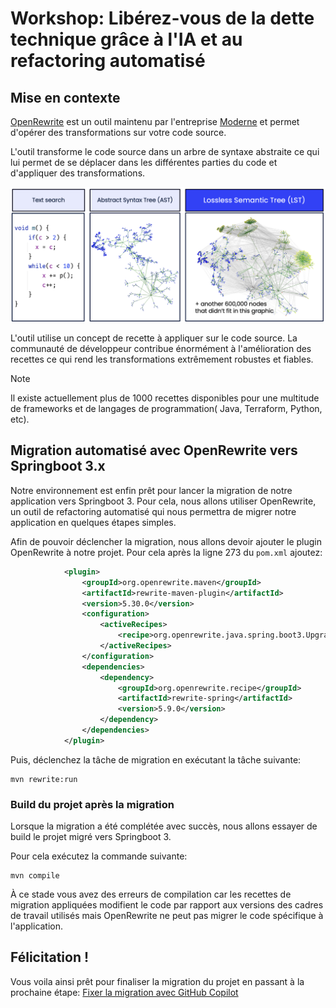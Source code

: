 # Workshop: Libérez-vous de la dette technique grâce à l'IA et au refactoring automatisé

## Mise en contexte
[OpenRewrite](https://github.com/openrewrite) est un outil maintenu par l'entreprise [Moderne](https://www.moderne.io/) et permet d'opérer des transformations sur votre code source. 

L'outil transforme le code source dans un arbre de syntaxe abstraite ce qui lui permet de se déplacer dans les différentes parties du code et d'appliquer des transformations.

![lst](image.png)

L'outil utilise un concept de recette à appliquer sur le code source. La communauté de développeur contribue énormément à l'amélioration des recettes ce qui rend les transformations extrêmement robustes et fiables. 

> [!NOTE]
­Il existe actuellement plus de 1000 recettes disponibles 
pour une multitude de frameworks et de langages de  programmation( Java, Terraform, Python, etc).


## Migration automatisé avec OpenRewrite vers Springboot 3.x

Notre environnement est enfin prêt pour lancer la migration de notre application vers Springboot 3. Pour cela, nous allons utiliser OpenRewrite, un outil de refactoring automatisé qui nous permettra de migrer notre application en quelques étapes simples.

Afin de pouvoir déclencher la migration, nous allons devoir ajouter le plugin OpenRewrite à notre projet. Pour cela après la ligne 273 du `pom.xml` ajoutez:

```xml
            <plugin>
                <groupId>org.openrewrite.maven</groupId>
                <artifactId>rewrite-maven-plugin</artifactId>
                <version>5.30.0</version>
                <configuration>
                    <activeRecipes>
                        <recipe>org.openrewrite.java.spring.boot3.UpgradeSpringBoot_3_2</recipe>
                    </activeRecipes>
                </configuration>
                <dependencies>
                    <dependency>
                        <groupId>org.openrewrite.recipe</groupId>
                        <artifactId>rewrite-spring</artifactId>
                        <version>5.9.0</version>
                    </dependency>
                </dependencies>
            </plugin>
```

Puis, déclenchez la tâche de migration en exécutant la tâche suivante: 

```
mvn rewrite:run
```

### Build du projet après la migration

Lorsque la migration a été complétée avec succès, nous allons essayer de build le projet migré vers Springboot 3.

Pour cela exécutez la commande suivante:

```
mvn compile
```

À ce stade vous avez des erreurs de compilation car les recettes de migration appliquées modifient le code par rapport aux versions des cadres de travail utilisés mais OpenRewrite ne peut pas migrer le code spécifique à l'application.

## Félicitation !

Vous voila ainsi prêt pour finaliser la migration du projet en passant à la prochaine étape: [Fixer la migration avec GitHub Copilot](MIGRATION_COPILOT.md)
